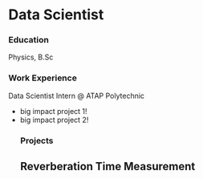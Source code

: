# Data Scientist

### Education
Physics, B.Sc

### Work Experience
  Data Scientist Intern @ ATAP Polytechnic
  - big impact project 1!
  - big impact project 2!
    ### Projects
    Reverberation Time Measurement
    -
